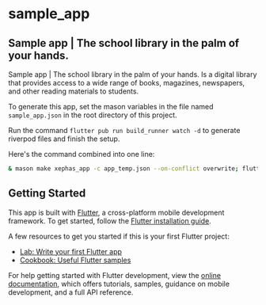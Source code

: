 # sample_app

## Sample app | The school library in the palm of your hands.

Sample app | The school library in the palm of your hands. Is a digital library that provides access to a wide range of books, magazines, newspapers, and other reading materials to students.

To generate this app, set the mason variables in the file named `sample_app.json` in the root directory of this project.

Run the command `flutter pub run build_runner watch -d` to generate riverpod files and finish the setup.

Here's the command combined into one line:

```bash
& mason make xephas_app -c app_temp.json --on-conflict overwrite; flutter pub run build_runner watch -d

```

## Getting Started

This app is built with [Flutter](https://flutter.dev/), a cross-platform mobile development framework. To get started, follow the [Flutter installation guide](https://flutter.dev/docs/get-started/install).

A few resources to get you started if this is your first Flutter project:

- [Lab: Write your first Flutter app](https://docs.flutter.dev/get-started/codelab)
- [Cookbook: Useful Flutter samples](https://docs.flutter.dev/cookbook)

For help getting started with Flutter development, view the
[online documentation](https://docs.flutter.dev/), which offers tutorials,
samples, guidance on mobile development, and a full API reference.
